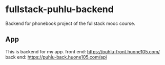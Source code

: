 # fullstack-puhlu-backend
Backend for phonebook project of the fullstack mooc course.

## App

This is backend for my app.
front end: https://puhlu-front.huone105.com/
back end: https://puhlu-back.huone105.com/api
